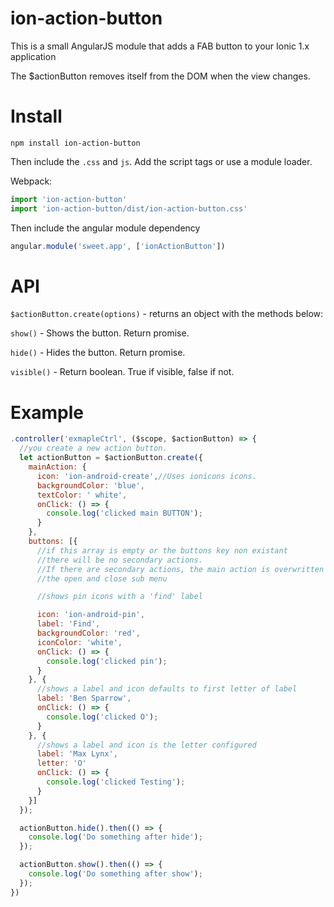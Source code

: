# ion-action-button

This is a small AngularJS module that adds a FAB button to your Ionic 1.x application


The $actionButton removes itself from the DOM when the view changes.

# Install

`npm install ion-action-button`

Then include the `.css` and `js`. Add the script tags or use a module loader.

Webpack:
``` javascript
import 'ion-action-button'
import 'ion-action-button/dist/ion-action-button.css'
```

Then include the angular module dependency

``` javascript
angular.module('sweet.app', ['ionActionButton'])
```

# API

`$actionButton.create(options)` - returns an object with the methods below:

`show()` - Shows the button. Return promise.

`hide()` - Hides the button. Return promise.

`visible()` - Return boolean. True if visible, false if not.


# Example
``` javascript
.controller('exmapleCtrl', ($scope, $actionButton) => {
  //you create a new action button.
  let actionButton = $actionButton.create({
    mainAction: {
      icon: 'ion-android-create',//Uses ionicons icons.
      backgroundColor: 'blue',
      textColor: ' white',
      onClick: () => {
        console.log('clicked main BUTTON');
      }
    },
    buttons: [{
      //if this array is empty or the buttons key non existant
      //there will be no secondary actions.
      //If there are secondary actions, the main action is overwritten to show
      //the open and close sub menu

      //shows pin icons with a 'find' label

      icon: 'ion-android-pin',
      label: 'Find',
      backgroundColor: 'red',
      iconColor: 'white',
      onClick: () => {
        console.log('clicked pin');
      }
    }, {
      //shows a label and icon defaults to first letter of label
      label: 'Ben Sparrow',
      onClick: () => {
        console.log('clicked O');
      }
    }, {
      //shows a label and icon is the letter configured
      label: 'Max Lynx',
      letter: 'O'
      onClick: () => {
        console.log('clicked Testing');
      }
    }]
  });

  actionButton.hide().then(() => {
    console.log('Do something after hide');
  });

  actionButton.show().then(() => {
    console.log('Do something after show');
  });
})
```
